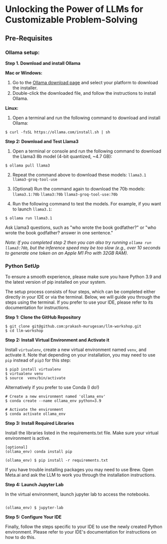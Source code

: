 # Unlocking the Power of LLMs for Customizable Problem-Solving

## Pre-Requisites

### Ollama setup: 

**Step 1. Download and install Ollama**

**Mac or Windows:**
1. Go to the [Ollama download page](https://ollama.com/download) and select your platform to download the installer.
2. Double-click the downloaded file, and follow the instructions to install Ollama.

**Linux:**

1. Open a terminal and run the following command to download and install Ollama:

```
$ curl -fsSL https://ollama.com/install.sh | sh
```

**Step 2: Download and Test Llama3**

1. Open a terminal or console and run the following command to download the Llama3 8b model (4-bit quantized, ~4.7 GB):

```
$ ollama pull llama3
```

2. Repeat the command above to download these models: `llama3.1` `llama3-groq-tool-use`
   
3. (Optional) Run the command again to download the 70b models: `llama3.1:70b` `llama3:70b` `llama3-groq-tool-use:70b`

4. Run the following command to test the models. For example, if you want to launch `llama3.1`:

```
$ ollama run llama3.1
```

Ask Llama3 questions, such as "who wrote the book godfather?" or "who wrote the book godfather? answer in one sentence."

*Note: If you completed step 2 then you can also try running `ollama run llama3:70b`, but the inference speed may be too slow (e.g., over 10 seconds to generate one token on an Apple M1 Pro with 32GB RAM).*

### Python SetUp

To ensure a smooth experience, please make sure you have Python 3.9 and the latest version of pip installed on your system.

The setup process consists of four steps, which can be completed either directly in your IDE or via the terminal. Below, we will guide you through the steps using the terminal. If you prefer to use your IDE, please refer to its documentation for instructions.


**Step 1: Clone the GitHub Repository**

```{SSH}
$ git clone git@github.com:prakash-murugesan/llm-workshop.git
$ cd llm-workshop
```

**Step 2: Install Virtual Environment and Activate it**
   
Install `virtualenv`, create a new virtual environment named `venv`, and activate it. Note that depending on your installation, you may need to use `pip` instead of `pip3` for this step:


```{SSH}
$ pip3 install virtualenv
$ virtualenv venv
$ source  venv/bin/activate
```

Alternatively if you prefer to use Conda (I do!) 
```
# Create a new environment named 'ollama_env'
$ conda create --name ollama_env python=3.9

# Activate the environment
$ conda activate ollama_env
```

**Step 3: Install Required Libraries**

Install the libraries listed in the requirements.txt file. Make sure your virtual environment is active.


```{SSH}
[optional]
(ollama_env) conda install pip

(ollama_env) $ pip install -r requirements.txt
```

If you have trouble installing packages you may need to use Brew. Open Meta.ai and ask the LLM to work you through the installation instructions.


**Step 4: Launch Jupyter Lab**

In the virtual environment, launch jupyter lab to access the notebooks. 

```{SSH}

(ollama_env) $ jupyter-lab
```

**Step 5: Configure Your IDE** 

Finally, follow the steps specific to your IDE to use the newly created Python environment. Please refer to your IDE's documentation for instructions on how to do this.
